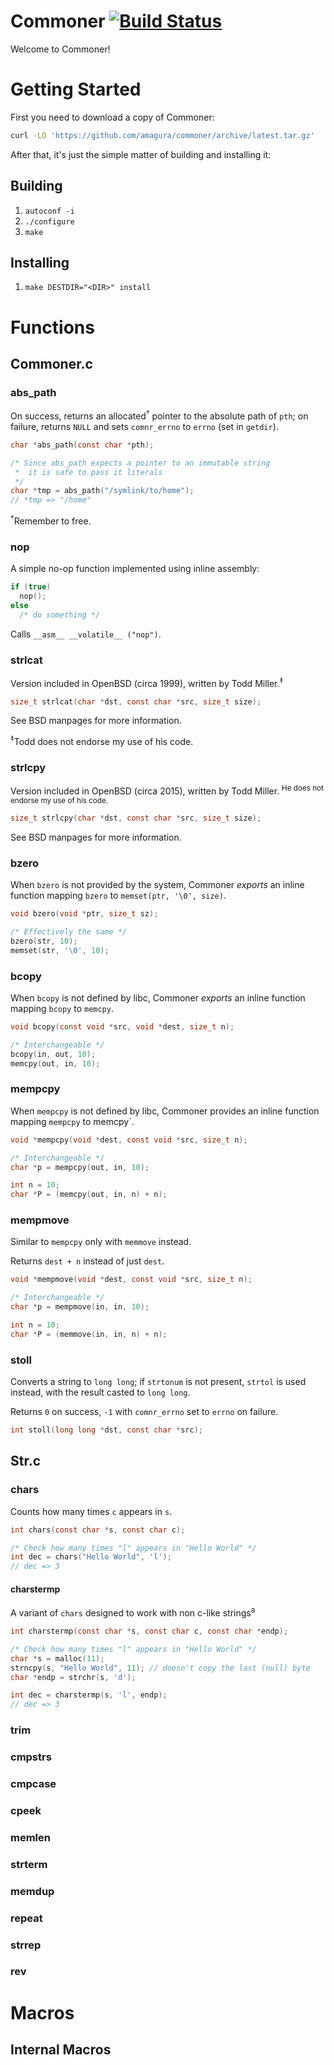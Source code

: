 # Commoner [![Build Status](https://travis-ci.org/amagura/commoner.svg?branch=master)](https://travis-ci.org/amagura/commoner)

Welcome to Commoner!

# Getting Started
First you need to download a copy of Commoner:

```bash
curl -LO 'https://github.com/amagura/commoner/archive/latest.tar.gz'
```

After that, it's just the simple matter of building and installing it:

## Building
1. `autoconf -i`
2. `./configure`
3. `make`

## Installing
1. `make DESTDIR="<DIR>" install`

# Functions

## Commoner.c

### abs_path

On success, returns an allocated<sup>&dagger;</sup> pointer to the absolute path of `pth`;
on failure, returns `NULL` and sets `comnr_errno` to `errno` (set in `getdir`).

```c
char *abs_path(const char *pth);

/* Since abs_path expects a pointer to an immutable string
 *  it is safe to pass it literals
 */
char *tmp = abs_path("/symlink/to/home");
// *tmp => "/home"
```

<sup>&dagger;</sup>Remember to free.

### nop
A simple no-op function implemented using inline assembly:

```c
if (true)
  nop();
else
  /* do something */
```

Calls `__asm__ __volatile__ ("nop")`.

### strlcat
Version included in OpenBSD (circa 1999), written by Todd Miller.<sup>&Dagger;</sup>

```c
size_t strlcat(char *dst, const char *src, size_t size);
```

See BSD manpages for more information.

<sup>&Dagger;</sup>Todd does not endorse my use of his code.


### strlcpy
Version included in OpenBSD (circa 2015), written by Todd Miller.  <sup>He does not endorse my use of his code.</sup>

```c
size_t strlcpy(char *dst, const char *src, size_t size);
```

See BSD manpages for more information.

### bzero

When `bzero` is not provided by the system, Commoner *exports* an inline function mapping `bzero` to `memset(ptr, '\0', size)`.

```c
void bzero(void *ptr, size_t sz);

/* Effectively the same */
bzero(str, 10);
memset(str, '\0', 10);
```

### bcopy
When `bcopy` is not defined by libc, Commoner *exports* an inline function mapping `bcopy` to `memcpy`.

```c
void bcopy(const void *src, void *dest, size_t n);

/* Interchangeable */
bcopy(in, out, 10);
memcpy(out, in, 10);
```

### mempcpy
When `mempcpy` is not defined by libc, Commoner provides an inline function mapping `mempcpy` to memcpy`.

```c
void *mempcpy(void *dest, const void *src, size_t n);

/* Interchangeable */
char *p = mempcpy(out, in, 10);

int n = 10;
char *P = (memcpy(out, in, n) + n);
```

### mempmove
Similar to `mempcpy` only with `memmove` instead.

Returns `dest + n` instead of just `dest`.

```c
void *mempmove(void *dest, const void *src, size_t n);

/* Interchangeable */
char *p = mempmove(in, in, 10);

int n = 10;
char *P = (memmove(in, in, n) + n);
```

### stoll
Converts a string to `long long`; if `strtonum` is not present, `strtol` is used instead, with the result casted to `long long`.

Returns `0` on success, `-1` with `comnr_errno` set to `errno` on failure.

```c
int stoll(long long *dst, const char *src);
```

## Str.c

### chars
Counts how many times `c` appears in `s`.

```c
int chars(const char *s, const char c);

/* Check how many times "l" appears in "Hello World" */
int dec = chars("Hello World", 'l');
// dec => 3
```

#### charstermp
A variant of `chars` designed to work with non c-like strings<sup>a</sup>

```c
int charstermp(const char *s, const char c, const char *endp);

/* Check how many times "l" appears in "Hello World" */
char *s = malloc(11);
strncpy(s, "Hello World", 11); // doesn't copy the last (null) byte
char *endp = strchr(s, 'd');

int dec = charstermp(s, 'l', endp);
// dec => 3
```
### trim

### cmpstrs

### cmpcase

### cpeek

### memlen

### strterm

### memdup

### repeat

### strrep

### rev

# Macros

## Internal Macros
